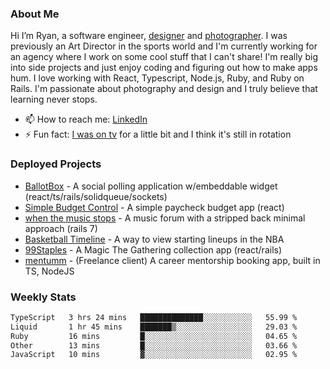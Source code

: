 ### About Me
Hi I’m Ryan, a software engineer, [designer](https://www.denvermullets.com/video) and [photographer](https://www.denvermullets.com/). I was previously an Art Director in the sports world and I'm currently working for an agency where I work on some cool stuff that I can't share! I'm really big into side projects and just enjoy coding and figuring out how to make apps hum. I love working with React, Typescript, Node.js, Ruby, and Ruby on Rails. I'm passionate about photography and design and I truly believe that learning never stops.

- 📫 How to reach me: [LinkedIn](https://www.linkedin.com/in/ryanvaznis)
- ⚡ Fun fact: [I was on tv](https://vimeo.com/381425882) for a little bit and I think it's still in rotation

### Deployed Projects
- [BallotBox](https://voteballotbox.com/) - A social polling application w/embeddable widget (react/ts/rails/solidqueue/sockets)
- [Simple Budget Control](https://simplebudgetcontrol.com/) - A simple paycheck budget app (react)
- [when the music stops](https://whenthemusicstops.net) - A music forum with a stripped back minimal approach (rails 7)
- [Basketball Timeline](https://basketball-timeline.com/?team=PHO&year=2023) - A way to view starting lineups in the NBA
- [99Staples](https://www.99staples.com/collections/denvermullets/9) - A Magic The Gathering collection app (react/rails)
- [mentumm](https://portal.mentumm.com/) - (Freelance client) A career mentorship booking app, built in TS, NodeJS

### Weekly Stats
<!--START_SECTION:waka-->

```txt
TypeScript   3 hrs 24 mins   ██████████████░░░░░░░░░░░   55.99 %
Liquid       1 hr 45 mins    ███████▒░░░░░░░░░░░░░░░░░   29.03 %
Ruby         16 mins         █░░░░░░░░░░░░░░░░░░░░░░░░   04.65 %
Other        13 mins         █░░░░░░░░░░░░░░░░░░░░░░░░   03.66 %
JavaScript   10 mins         ▓░░░░░░░░░░░░░░░░░░░░░░░░   02.95 %
```

<!--END_SECTION:waka-->
